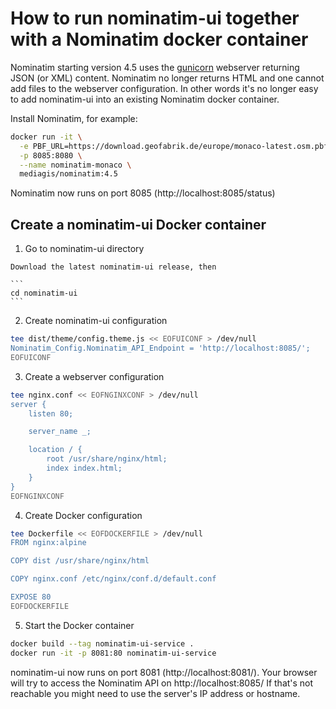# How to run nominatim-ui together with a Nominatim docker container

Nominatim starting version 4.5 uses the [gunicorn](https://gunicorn.org/) webserver
returning JSON (or XML) content. Nominatim no longer returns HTML and one cannot add
files to the webserver configuration. In other words it's no longer easy to add
nominatim-ui into an existing Nominatim docker container.


Install Nominatim, for example:

```bash
docker run -it \
  -e PBF_URL=https://download.geofabrik.de/europe/monaco-latest.osm.pbf \
  -p 8085:8080 \
  --name nominatim-monaco \
  mediagis/nominatim:4.5
```

Nominatim now runs on port 8085 (http://localhost:8085/status)

## Create a nominatim-ui Docker container

   1. Go to nominatim-ui directory

    Download the latest nominatim-ui release, then
    
    ```
    cd nominatim-ui
    ```

   2. Create nominatim-ui configuration

   ```bash
   tee dist/theme/config.theme.js << EOFUICONF > /dev/null
   Nominatim_Config.Nominatim_API_Endpoint = 'http://localhost:8085/';
   EOFUICONF
   ```

   3. Create a webserver configuration
   
   ```bash
   tee nginx.conf << EOFNGINXCONF > /dev/null
   server {
       listen 80;

       server_name _;

       location / {
           root /usr/share/nginx/html;
           index index.html;
       }
   }
   EOFNGINXCONF
   ```

   4. Create Docker configuration

   ```bash
   tee Dockerfile << EOFDOCKERFILE > /dev/null
   FROM nginx:alpine

   COPY dist /usr/share/nginx/html

   COPY nginx.conf /etc/nginx/conf.d/default.conf

   EXPOSE 80
   EOFDOCKERFILE
   ```

   5. Start the Docker container

   ```bash
   docker build --tag nominatim-ui-service .
   docker run -it -p 8081:80 nominatim-ui-service
   ```

nominatim-ui now runs on port 8081 (http://localhost:8081/). Your browser will try
to access the Nominatim API on http://localhost:8085/ If that's not reachable you
might need to use the server's IP address or hostname.
